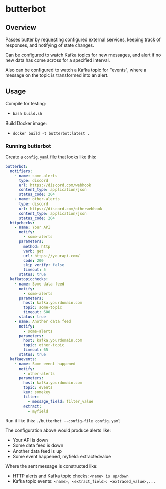# butterbot

## Overview

Passes butter by requesting configured external services, keeping track of responses, 
and notifying of state changes.

Can be configured to watch Kafka topics for new messages, 
and alert if no new data has come across for a specified interval.

Also can be configured to watch a Kafka topic for "events",
where a message on the topic is transformed into an alert.

## Usage

Compile for testing:

* `bash build.sh`

Build Docker image:

* `docker build -t butterbot:latest .`

### Running butterbot

Create a `config.yaml` file that looks like this:

```yaml
butterbot:
  notifiers:
    - name: some-alerts
      type: discord
      url: https://discord.com/webhook
      content_type: application/json
      status_code: 204
    - name: other-alerts
      type: discord
      url: https://discord.com/otherwebhook
      content_type: application/json
      status_code: 204
  httpchecks:
    - name: Your API
      notify: 
        - some-alerts
      parameters:
        method: http
        verb: get
        url: https://yourapi.com/
        code: 200
        skip_verify: false
        timeout: 5
      status: true
  kafkatopicchecks:
    - name: Some data feed
      notify: 
        - some-alerts
      parameters:
        host: kafka.yourdomain.com
        topic: some-topic
        timeout: 600
      status: true
    - name: Another data feed
      notify: 
        - some-alerts
      parameters:
        host: kafka.yourdomain.com
        topic: other-topic
        timeout: 65
      status: true
  kafkaevents:
    - name: Some event happened
      notify: 
        - other-alerts
      parameters:
        host: kafka.yourdomain.com
        topic: events
        key: somekey
        filter:
          - message_field: filter_value
        extract:
          - myfield
```

Run it like this: `./butterbot --config-file config.yaml`

The configuration above would produce alerts like:

* Your API is down
* Some data feed is down
* Another data feed is up
* Some event happened, myfield: extractedvalue

Where the sent message is constructed like: 

* HTTP alerts and Kafka topic checks: `<name> is up/down`
* Kafka topic events: `<name>, <extract_field>: <extraced_value>,...`
